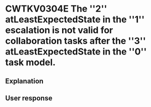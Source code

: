 # CWTKV0304E The ''2'' atLeastExpectedState in the ''1'' escalation is not valid for collaboration tasks after the ''3'' atLeastExpectedState in the ''0'' task model.

## Explanation

## User response